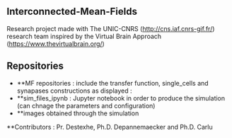 ## Interconnected-Mean-Fields

Research project made with The UNIC-CNRS (http://cns.iaf.cnrs-gif.fr/) research team inspired by the Virtual Brain Approach (https://www.thevirtualbrain.org/)

## Repositories
* **MF repositories : include the transfer function, single_cells and synapases constructions as displayed : 
* **sim_files_ipynb : Jupyter notebook in order to produce the simulation (can chnage the parameters and configuration)
* **images obtained through the simulation


**Contributors : Pr. Destexhe, Ph.D. Depannemaecker and Ph.D. Carlu
